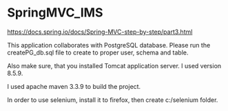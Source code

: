 # SpringMVC_IMS

https://docs.spring.io/docs/Spring-MVC-step-by-step/part3.html

This application collaborates with PostgreSQL database. 
  Please run the createPG_db.sql file to create to proper user, schema and table.

Also make sure, that you installed Tomcat application server. I used version 8.5.9.

I used apache maven 3.3.9 to build the project.

In order to use selenium, install it to firefox, then create c:/selenium folder.
